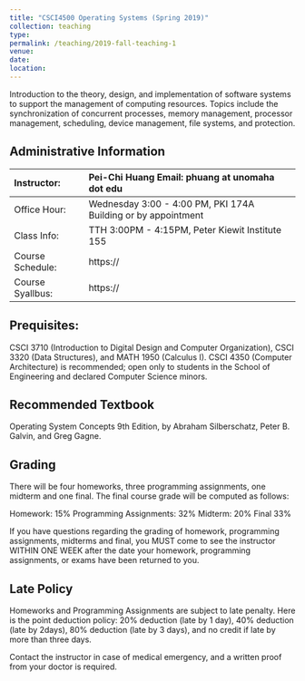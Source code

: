 ```yaml
---
title: "CSCI4500 Operating Systems (Spring 2019)"
collection: teaching
type: 
permalink: /teaching/2019-fall-teaching-1
venue: 
date: 
location: 
---
```


Introduction to the theory, design, and implementation of software systems to support the management of computing resources. Topics include the synchronization of concurrent processes, memory management, processor management, scheduling, device management, file systems, and protection.

## Administrative Information
| Instructor:      | Pei-Chi Huang         Email: phuang at unomaha dot edu</span>|
|:---------------- |:-------------------------------------------------------------|
| Office Hour:     | Wednesday 3:00 - 4:00 PM, PKI 174A Building or by appointment|
| Class Info:      | TTH 3:00PM - 4:15PM, Peter Kiewit Institute 155              | 
| Course Schedule: | https://                                                     | 
| Course Syallbus: | https://                                                     | 

## Prequisites:	
CSCI 3710 (Introduction to Digital Design and Computer Organization), CSCI 3320 (Data Structures), and MATH 1950 (Calculus I). CSCI 4350 (Computer Architecture) is recommended; open only to students in the School of Engineering and declared Computer Science minors.

## Recommended Textbook
Operating System Concepts 9th Edition, by Abraham Silberschatz, Peter B. Galvin, and Greg Gagne.

## Grading
There will be four homeworks, three programming assignments, one midterm and one final.
The final course grade will be computed as follows:

Homework: 15%
Programming Assignments: 32%
Midterm: 20%
Final 33%

If you have questions regarding the grading of homework, programming assignments, midterms and final, you MUST come to see the instructor WITHIN ONE WEEK after the date your homework, programming assignments, or exams have been returned to you.

## Late Policy
Homeworks and Programming Assignments are subject to late penalty. Here is the point deduction policy: 20% deduction (late by 1 day), 40% deduction (late by 2days), 80% deduction (late by 3 days), and no credit if late by more than three days. 

Contact the instructor in case of medical emergency, and a written proof from your doctor is required.
